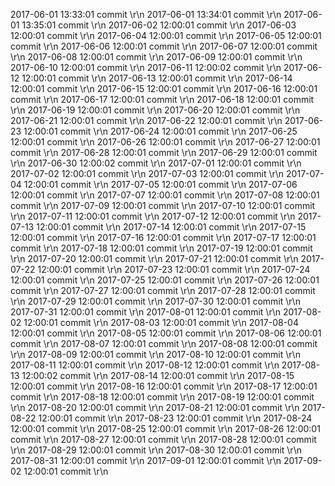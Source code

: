 2017-06-01 13:33:01 commit \r\n
2017-06-01 13:34:01 commit \r\n
2017-06-01 13:35:01 commit \r\n
2017-06-02 12:00:01 commit \r\n
2017-06-03 12:00:01 commit \r\n
2017-06-04 12:00:01 commit \r\n
2017-06-05 12:00:01 commit \r\n
2017-06-06 12:00:01 commit \r\n
2017-06-07 12:00:01 commit \r\n
2017-06-08 12:00:01 commit \r\n
2017-06-09 12:00:01 commit \r\n
2017-06-10 12:00:01 commit \r\n
2017-06-11 12:00:02 commit \r\n
2017-06-12 12:00:01 commit \r\n
2017-06-13 12:00:01 commit \r\n
2017-06-14 12:00:01 commit \r\n
2017-06-15 12:00:01 commit \r\n
2017-06-16 12:00:01 commit \r\n
2017-06-17 12:00:01 commit \r\n
2017-06-18 12:00:01 commit \r\n
2017-06-19 12:00:01 commit \r\n
2017-06-20 12:00:01 commit \r\n
2017-06-21 12:00:01 commit \r\n
2017-06-22 12:00:01 commit \r\n
2017-06-23 12:00:01 commit \r\n
2017-06-24 12:00:01 commit \r\n
2017-06-25 12:00:01 commit \r\n
2017-06-26 12:00:01 commit \r\n
2017-06-27 12:00:01 commit \r\n
2017-06-28 12:00:01 commit \r\n
2017-06-29 12:00:01 commit \r\n
2017-06-30 12:00:02 commit \r\n
2017-07-01 12:00:01 commit \r\n
2017-07-02 12:00:01 commit \r\n
2017-07-03 12:00:01 commit \r\n
2017-07-04 12:00:01 commit \r\n
2017-07-05 12:00:01 commit \r\n
2017-07-06 12:00:01 commit \r\n
2017-07-07 12:00:01 commit \r\n
2017-07-08 12:00:01 commit \r\n
2017-07-09 12:00:01 commit \r\n
2017-07-10 12:00:01 commit \r\n
2017-07-11 12:00:01 commit \r\n
2017-07-12 12:00:01 commit \r\n
2017-07-13 12:00:01 commit \r\n
2017-07-14 12:00:01 commit \r\n
2017-07-15 12:00:01 commit \r\n
2017-07-16 12:00:01 commit \r\n
2017-07-17 12:00:01 commit \r\n
2017-07-18 12:00:01 commit \r\n
2017-07-19 12:00:01 commit \r\n
2017-07-20 12:00:01 commit \r\n
2017-07-21 12:00:01 commit \r\n
2017-07-22 12:00:01 commit \r\n
2017-07-23 12:00:01 commit \r\n
2017-07-24 12:00:01 commit \r\n
2017-07-25 12:00:01 commit \r\n
2017-07-26 12:00:01 commit \r\n
2017-07-27 12:00:01 commit \r\n
2017-07-28 12:00:01 commit \r\n
2017-07-29 12:00:01 commit \r\n
2017-07-30 12:00:01 commit \r\n
2017-07-31 12:00:01 commit \r\n
2017-08-01 12:00:01 commit \r\n
2017-08-02 12:00:01 commit \r\n
2017-08-03 12:00:01 commit \r\n
2017-08-04 12:00:01 commit \r\n
2017-08-05 12:00:01 commit \r\n
2017-08-06 12:00:01 commit \r\n
2017-08-07 12:00:01 commit \r\n
2017-08-08 12:00:01 commit \r\n
2017-08-09 12:00:01 commit \r\n
2017-08-10 12:00:01 commit \r\n
2017-08-11 12:00:01 commit \r\n
2017-08-12 12:00:01 commit \r\n
2017-08-13 12:00:02 commit \r\n
2017-08-14 12:00:01 commit \r\n
2017-08-15 12:00:01 commit \r\n
2017-08-16 12:00:01 commit \r\n
2017-08-17 12:00:01 commit \r\n
2017-08-18 12:00:01 commit \r\n
2017-08-19 12:00:01 commit \r\n
2017-08-20 12:00:01 commit \r\n
2017-08-21 12:00:01 commit \r\n
2017-08-22 12:00:01 commit \r\n
2017-08-23 12:00:01 commit \r\n
2017-08-24 12:00:01 commit \r\n
2017-08-25 12:00:01 commit \r\n
2017-08-26 12:00:01 commit \r\n
2017-08-27 12:00:01 commit \r\n
2017-08-28 12:00:01 commit \r\n
2017-08-29 12:00:01 commit \r\n
2017-08-30 12:00:01 commit \r\n
2017-08-31 12:00:01 commit \r\n
2017-09-01 12:00:01 commit \r\n
2017-09-02 12:00:01 commit \r\n
